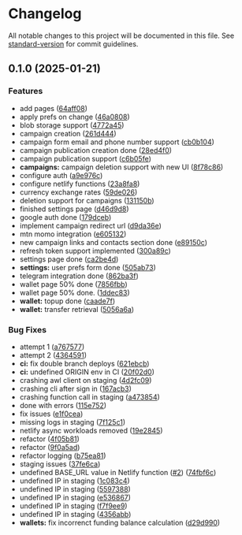 # Changelog

All notable changes to this project will be documented in this file. See [standard-version](https://github.com/conventional-changelog/standard-version) for commit guidelines.

## 0.1.0 (2025-01-21)


### Features

* add pages ([64aff08](https://github.com/brinestone/tellthem/commit/64aff083027e4a4191693c0a17af60acee2650f4))
* apply prefs on change ([46a0808](https://github.com/brinestone/tellthem/commit/46a080827b67eb8b0d752401726fc785127b17b5))
* blob storage support ([4772a45](https://github.com/brinestone/tellthem/commit/4772a4579c813b1b4eedc8ce25a70e468805c6b6))
* campaign creation ([261d444](https://github.com/brinestone/tellthem/commit/261d4447837a167f1ad5004b750ebc122205fd17))
* campaign form email and phone number support ([cb0b104](https://github.com/brinestone/tellthem/commit/cb0b104227e15e725cd5e8ca873a459c78864ae9))
* campaign publication creation done ([28ed4f0](https://github.com/brinestone/tellthem/commit/28ed4f08f2653a2bcdb2336a1def635dbe42fc08))
* campaign publication support ([c6b05fe](https://github.com/brinestone/tellthem/commit/c6b05febd429d5a70d696b18713256309e91422e))
* **campaigns:** campaign deletion support with new UI ([8f78c86](https://github.com/brinestone/tellthem/commit/8f78c86e4014ec3e8659f06fc29c2da8575f4186))
* configure auth ([a9e976c](https://github.com/brinestone/tellthem/commit/a9e976c0f3c47374f368bf651d6aa6e4f91a1f97))
* configure netlify functions ([23a8fa8](https://github.com/brinestone/tellthem/commit/23a8fa8f55bfaa2be84650150798254f9c45a705))
* currency exchange rates ([59de026](https://github.com/brinestone/tellthem/commit/59de026b1dcfab9376b10a429172fbc50a5712c1))
* deletion support for campaigns ([131150b](https://github.com/brinestone/tellthem/commit/131150b867447cca9712d5403a07a4c6a0c9249e))
* finished settings page ([d46d9d8](https://github.com/brinestone/tellthem/commit/d46d9d8c44289207b54f77fdd38366b485768e33))
* google auth done ([179dceb](https://github.com/brinestone/tellthem/commit/179dcebf7ae9c231250a11af4c6d1b2ea2bb5e2f))
* implement campaign redirect url ([d9da36e](https://github.com/brinestone/tellthem/commit/d9da36e5c7ccea920d4ac30b7086b9bb29f94cd1))
* mtn momo integration ([e605132](https://github.com/brinestone/tellthem/commit/e60513223440317aa6f4ff647f4e0c20b61d4968))
* new campaign links and contacts section done ([e89150c](https://github.com/brinestone/tellthem/commit/e89150cc4bf4b780a0566b804398f00c9448a803))
* refresh token support implemented ([300a89c](https://github.com/brinestone/tellthem/commit/300a89c5b9f6b10b0caa9cd17373a37a8c41ce30))
* settings page done ([ca2be4d](https://github.com/brinestone/tellthem/commit/ca2be4d9f20eadc801a74fab0ebed85dd5820502))
* **settings:** user prefs form done ([505ab73](https://github.com/brinestone/tellthem/commit/505ab731165a36c9a409b74f09e50fff592d90f8))
* telegram integration done ([862ba3f](https://github.com/brinestone/tellthem/commit/862ba3f000ea9abdcb0419dc88acacc806655e6d))
* wallet page 50% done ([7856fbb](https://github.com/brinestone/tellthem/commit/7856fbbbe228889dd6db0914c3474fed90385167))
* wallet page 50% done. ([1ddec83](https://github.com/brinestone/tellthem/commit/1ddec83712991fac89af58c9b42eec5cfa2a646c))
* **wallet:** topup done ([caade7f](https://github.com/brinestone/tellthem/commit/caade7f6d734a3897347b4b579b71f8b49e6624a))
* **wallet:** transfer retrieval ([5056a6a](https://github.com/brinestone/tellthem/commit/5056a6ac304bb58220736cdddcf8ad9776077892))


### Bug Fixes

* attempt 1 ([a767577](https://github.com/brinestone/tellthem/commit/a767577e4ff70a8b006b32f0906b75e1cccd069f))
* attempt 2 ([4364591](https://github.com/brinestone/tellthem/commit/43645911f6ee32e991387c84a5920f0aae15a11a))
* **ci:** fix double branch deploys ([621ebcb](https://github.com/brinestone/tellthem/commit/621ebcbcead569c79413fbc8d5b0ef4ea25fad31))
* **ci:** undefined ORIGIN env in CI ([20f02d0](https://github.com/brinestone/tellthem/commit/20f02d081dcffaa803436776935aa369f86efd13))
* crashing awl client on staging ([4d2fc09](https://github.com/brinestone/tellthem/commit/4d2fc093aaa1f561174f793fb4f63538de73f6a9))
* crashing cli after sign in ([167acb3](https://github.com/brinestone/tellthem/commit/167acb31dade2598e1ef311ef517d8d21343e039))
* crashing function call in staging ([a473854](https://github.com/brinestone/tellthem/commit/a473854e1a5002fe70ca73b5e29e3d2ce7b16ba9))
* done with errors ([115e752](https://github.com/brinestone/tellthem/commit/115e75292e25c4bb9eb7927917c948a794eb7592))
* fix issues ([e1f0cea](https://github.com/brinestone/tellthem/commit/e1f0cea5c1cfb3f6946bc34e2f2074fa2fb3dc57))
* missing logs in staging ([7f125c1](https://github.com/brinestone/tellthem/commit/7f125c11c92d3a550712e7f467bd9f663cabd351))
* netlify async workloads removed ([19e2845](https://github.com/brinestone/tellthem/commit/19e2845bf6676650d8374e39d00e48ab8b12791e))
* refactor ([4f05b81](https://github.com/brinestone/tellthem/commit/4f05b81c4a710bef5da42ec4c1a7f9b3fa1e7220))
* refactor ([9f0a5ad](https://github.com/brinestone/tellthem/commit/9f0a5ad6e7d4e7aa85e1fc1691375056a85fb0f1))
* refactor logging ([b75ea81](https://github.com/brinestone/tellthem/commit/b75ea81bd26bde77148385971b6ce9002a6594a4))
* staging issues ([37fe6ca](https://github.com/brinestone/tellthem/commit/37fe6ca4902d763a5c4a171d17ee8391bb9000a1))
* undefined BASE_URL value in Netlify function ([#2](https://github.com/brinestone/tellthem/issues/2)) ([74fbf6c](https://github.com/brinestone/tellthem/commit/74fbf6c384d3307dd59417aa92858ddb69c125ec))
* undefined IP in staging ([1c083c4](https://github.com/brinestone/tellthem/commit/1c083c4a56d6b8c0aec46342e08e4c959ae433a1))
* undefined IP in staging ([5597388](https://github.com/brinestone/tellthem/commit/5597388025559cece86cc67b3160add0ee9b574b))
* undefined IP in staging ([e536867](https://github.com/brinestone/tellthem/commit/e53686789ea36eb3014fa5ad6752af3dfaf601f1))
* undefined IP in staging ([f7f9ee9](https://github.com/brinestone/tellthem/commit/f7f9ee9f5211d6448a73ba3c44fc36b3e24ed6e5))
* undefined IP in staging ([4356abb](https://github.com/brinestone/tellthem/commit/4356abb2ff9ee5fbe31a0f6a202d61a4931e5c3b))
* **wallets:** fix incorrenct funding balance calculation ([d29d990](https://github.com/brinestone/tellthem/commit/d29d990df2fba333d1b853ecc6b290303574e2d7))
